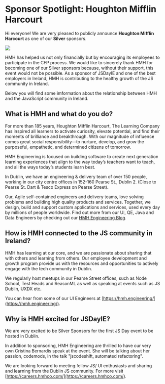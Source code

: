 # Sponsor Spotlight: Houghton Mifflin Harcourt

Hi everyone! We are very pleased to publicly announce **Houghton Mifflin Harcourt** as one of our **Silver** sponsors.

![](https://jsdayie.azureedge.net/data/media/blog/blog_post_6.png)

HMH has helped us not only financially but by encouraging its employees to participate in the CFP process. We would like to sincerely thank HMH for becoming one of our Silver sponsors because, without their support, this event would not be possible. As a sponsor of JSDayIE and one of the best employers in Ireland, HMH is contributing to the healthy growth of the JS community in Ireland.

Below you will find some imformation about the relationship between HMH and the JavaScript community in Ireland.

## What is HMH and what do you do? 

For more than 185 years, Houghton Mifflin Harcourt, The Learning Company has inspired all learners to activate curiosity, elevate potential, and find their moments of brilliance and breakthrough. With our magnitude of influence comes great social responsibility—to nurture, develop, and grow the purposeful, empathetic, and determined citizens of tomorrow. 

HMH Engineering is focused on building software to create next generation learning experiences that align to the way today’s teachers want to teach, and all the ways today’s students learn best. 

In Dublin, we have an engineering & delivery team of over 150 people, working in our city centre offices in 152-160 Pearse St., Dublin 2. (Close to Pearse St. Dart & Tesco Express on Pearse Street). 

Our, Agile self-contained engineers and delivery teams, love solving problems and building high quality products and services. Together, we design, build and support custom applications and services, used every day by millions of people worldwide. 
Find out more from our UI, QE, Java and Data Engineers by checking out our [HMH Engineering Blog](https://hmh.engineering/).

## How is HMH connected to the JS community in Ireland? 

HMH has learning at our core, and we are passionate about sharing that with others and learning from others. 
Our employee development and growth program provide us with the resources and opportunities to actively engage with the tech community in Dublin. 

We regularly host meetups in our Pearse Street offices, such as Node School, Test Heads and ReasonML as well as speaking at events such as JS Dublin, UXDX etc.

You can hear from some of our UI Engineers at [https://hmh.engineering/](https://hmh.engineering/).

## Why is HMH excited for JSDayIE? 

We are very excited to be Silver Sponsors for the first JS Day event to be hosted in Dublin.

In addition to sponsoring, HMH Engineering are thrilled to have our very own Cristina Bernardis speak at the event. She will be talking about her passion, codemods, in the talk "jscodeshift, automated refactoring". 

We are looking forward to meeting fellow JS/ UI enthusiasts and sharing and learning from the Dublin JS community. 
For more visit [https://careers.hmhco.com/](https://careers.hmhco.com/).
